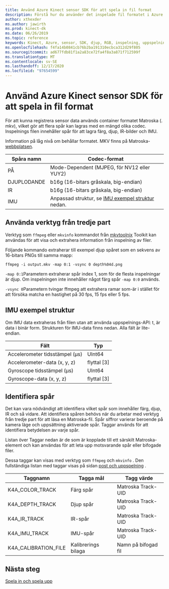 ```yaml
---
title: Använd Azure Kinect sensor SDK för att spela in fil format
description: Förstå hur du använder det inspelade fil formatet i Azure Kinect sensor SDK.
author: xthexder
ms.author: jawirth
ms.prod: kinect-dk
ms.date: 06/26/2019
ms.topic: reference
keywords: Kinect, Azure, sensor, SDK, djup, RGB, inspelning, uppspelning, Matroska, MKV
ms.openlocfilehash: f4fa14b0841cb76b2ba191310ecbca312d29f805
ms.sourcegitcommit: ad677fdb81f1a2a83ce72fa4f8a3a871f712599f
ms.translationtype: MT
ms.contentlocale: sv-SE
ms.lasthandoff: 12/17/2020
ms.locfileid: "97654599"
---
```

# <a name="use-azure-kinect-sensor-sdk-to-record-file-format"></a>Använd Azure Kinect sensor SDK för att spela in fil format

För att kunna registrera sensor data används container formatet Matroska (. mkv), vilket gör att flera spår kan lagras med en mängd olika codec. Inspelnings filen innehåller spår för att lagra färg, djup, IR-bilder och IMU.

Information på låg nivå om behållar formatet. MKV finns på Matroska- [webbplatsen](https://www.matroska.org/index.html).

| Spåra namn | Codec-format                          |
|------------|---------------------------------------|
| PÅ      | Mode-Dependent (MJPEG, för NV12 eller YUY2) |
| DJUPLODANDE      | b16g (16-bitars gråskala, big-endian)   |
| IR         | b16g (16-bitars gråskala, big-endian)   |
| IMU        | Anpassad struktur, se [IMU exempel struktur](record-file-format.md#imu-sample-structure) nedan. |

## <a name="using-third-party-tools"></a>Använda verktyg från tredje part

Verktyg som `ffmpeg` eller `mkvinfo` kommandot från [mkvtoolnix](https://mkvtoolnix.download/) Toolkit kan användas för att visa och extrahera information från inspelning av filer.

Följande kommando extraherar till exempel djup spåret som en sekvens av 16-bitars PNGs till samma mapp:

```
ffmpeg -i output.mkv -map 0:1 -vsync 0 depth%04d.png
```

`-map 0:1`Parametern extraherar spår index 1, som för de flesta inspelningar är djup. Om inspelningen inte innehåller något färg spår `-map 0:0` används.

`-vsync 0`Parametern tvingar ffmpeg att extrahera ramar som-är i stället för att försöka matcha en hastighet på 30 fps, 15 fps eller 5 fps.

## <a name="imu-sample-structure"></a>IMU exempel struktur

Om IMU data extraheras från filen utan att använda uppspelnings-API: t, är data i binär form.
Strukturen för IMU-data finns nedan. Alla fält är lite-endian.

| Fält                        | Typ     |
|------------------------------|----------|
| Accelerometer tidsstämpel (μs) | UInt64   |
| Accelerometer-data (x, y, z) | flyttal [3] |
| Gyroscope tidsstämpel (μs)     | UInt64   |
| Gyroscope-data (x, y, z)     | flyttal [3] |

## <a name="identifying-tracks"></a>Identifiera spår

Det kan vara nödvändigt att identifiera vilket spår som innehåller färg, djup, IR och så vidare. Att identifiera spåren behövs när du arbetar med verktyg från tredje part för att läsa en Matroska-fil.
Spår siffror varierar beroende på kamera läge och uppsättning aktiverade spår. Taggar används för att identifiera betydelsen av varje spår.

Listan över Taggar nedan är de som är kopplade till ett särskilt Matroska-element och kan användas för att leta upp motsvarande spår eller bifogade filer.

Dessa taggar kan visas med verktyg som `ffmpeg` och `mkvinfo` .
Den fullständiga listan med taggar visas på sidan [post och uppspelning](record-playback-api.md) .

| Taggnamn             | Tagga mål             | Tagg värde             |
|----------------------|------------------------|-----------------------|
| K4A_COLOR_TRACK      | Färg spår            | Matroska Track-UID    |
| K4A_DEPTH_TRACK      | Djup spår            | Matroska Track-UID    |
| K4A_IR_TRACK         | IR-spår               | Matroska Track-UID    |
| K4A_IMU_TRACK        | IMU-spår              | Matroska Track-UID    |
| K4A_CALIBRATION_FILE | Kalibrerings bilaga | Namn på bifogad fil   |

## <a name="next-steps"></a>Nästa steg

[Spela in och spela upp](record-playback-api.md)
